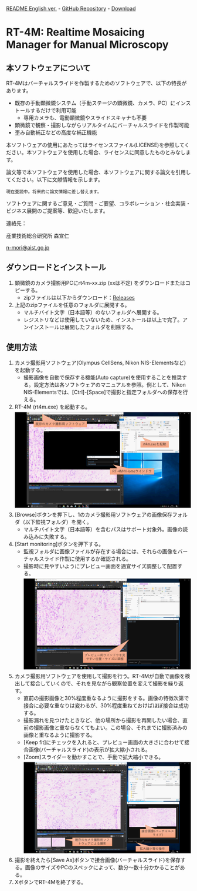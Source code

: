 [README English ver.](README.md) - [GitHub Repository](https://github.com/mori-nobuhito/rt4m-pub/) - [Download](https://github.com/mori-nobuhito/rt4m-pub/releases)
# RT-4M: Realtime Mosaicing Manager for Manual Microscopy
## 本ソフトウェアについて
RT-4Mはバーチャルスライドを作製するためのソフトウェアで、以下の特長があります。
- 既存の手動顕微鏡システム（手動ステージの顕微鏡、カメラ、PC）にインストールするだけで利用可能
  - 専用カメラも、電動顕微鏡やスライドスキャナも不要
- 顕微鏡で観察・撮影しながらリアルタイムにバーチャルスライドを作製可能
- 歪み自動補正などの高度な補正機能

本ソフトウェアの使用にあたってはライセンスファイル(LICENSE)を参照してください。本ソフトウェアを使用した場合、ライセンスに同意したものとみなします。

論文等で本ソフトウェアを使用した場合、本ソフトウェアに関する論文を引用してください。以下に文献情報を示します。
```
現在査読中。将来的に論文情報に差し替えます。
```

ソフトウェアに関するご意見・ご質問・ご要望、コラボレーション・社会実装・ビジネス展開のご提案等、歓迎いたします。

連絡先：

産業技術総合研究所 森宣仁

n-mori@aist.go.jp


## ダウンロードとインストール
1. 顕微鏡のカメラ撮影用PCにrt4m-xx.zip (xxは不定) をダウンロードまたはコピーする。
   - zipファイルは以下からダウンロード：[Releases](https://github.com/mori-nobuhito/rt4m-pub/releases)
2. 上記のzipファイルを任意のフォルダに展開する。
   - マルチバイト文字（日本語等）のないフォルダへ展開する。
   - レジストリなどは使用していないため、インストールは以上で完了。アンインストールは展開したフォルダを削除する。

## 使用方法
1. カメラ撮影用ソフトウェア(Olympus CellSens, Nikon NIS-Elementsなど)を起動する。
   - 撮影画像を自動で保存する機能(Auto capture)を使用することを推奨する。設定方法は各ソフトウェアのマニュアルを参照。例として、Nikon NIS-Elementsでは、[Ctrl]-[Space]で撮影と指定フォルダへの保存を行える。
2. RT-4M (rt4m.exe) を起動する。
   ![img1](readmedata/1jp.PNG)
3. [Browse]ボタンを押下し、1のカメラ撮影用ソフトウェアの画像保存フォルダ（以下監視フォルダ）を開く。
   - マルチバイト文字（日本語等）を含むパスはサポート対象外。画像の読み込みに失敗する。
4. [Start monitoring]ボタンを押下する。
   - 監視フォルダに画像ファイルが存在する場合には、それらの画像をバーチャルスライド作製に使用するか確認される。
   - 撮影時に見やすいようにプレビュー画面を適宜サイズ調整して配置する。
   ![img2](readmedata/2jp.PNG)
5. カメラ撮影用ソフトウェアを使用して撮影を行う。RT-4Mが自動で画像を検出して接合していくので、それを見ながら観察位置を変えて撮影を繰り返す。
   - 直前の撮影画像と30%程度重なるように撮影をする。画像の特徴次第で接合に必要な重なりは変わるが、30%程度重ねておけばほぼ接合は成功する。
   - 撮影漏れを見つけたときなど、他の場所から撮影を再開したい場合、直前の撮影画像と重ならなくてもよい。この場合、それまでに撮影済みの画像と重なるように撮影する。
   - [Keep fit]にチェックを入れると、プレビュー画面の大きさに合わせて接合画像(バーチャルスライド)の表示が拡大縮小される。
   - [Zoom]スライダーを動かすことで、手動で拡大縮小できる。
   ![img3](readmedata/3jp.PNG)
6. 撮影を終えたら[Save As]ボタンで接合画像(バーチャルスライド)を保存する。画像のサイズやPCのスペックによって、数分～数十分かかることがある。
7. XボタンでRT-4Mを終了する。

